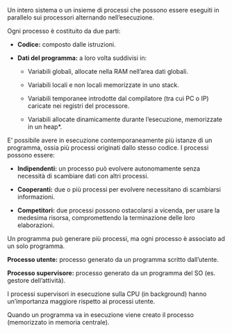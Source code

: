 Un intero sistema o un insieme di processi che possono essere eseguiti in parallelo sui processori alternando nell’esecuzione.

Ogni processo è costituito da due parti:

- **Codice:** composto dalle istruzioni.
    
- **Dati del programma:** a loro volta suddivisi in:
    
    - Variabili globali, allocate nella RAM nell’area dati globali.
        
    - Variabili locali e non locali memorizzate in uno stack.
        
    - Variabili temporanee introdotte dal compilatore (tra cui PC o IP) caricate nei registri del processore.
        
    - Variabili allocate dinamicamente durante l’esecuzione, memorizzate in un heap*.

E’ possibile avere in esecuzione contemporaneamente più istanze di un programma, ossia più processi originati dallo stesso codice. I processi possono essere:

- **Indipendenti:** un processo può evolvere autonomamente senza necessità di scambiare dati con altri processi.
    
- **Cooperanti:** due o più processi per evolvere necessitano di scambiarsi informazioni.
    
- **Competitori:** due processi possono ostacolarsi a vicenda, per usare la medesima risorsa, compromettendo la terminazione delle loro elaborazioni.
    

Un programma può generare più processi, ma ogni processo è associato ad un solo programma.

**Processo utente:** processo generato da un programma scritto dall’utente.

**Processo supervisore:** processo generato da un programma del SO (es. gestore dell’attività).

I processi supervisori in esecuzione sulla CPU (in background) hanno un’importanza maggiore rispetto ai processi utente.

Quando un programma va in esecuzione viene creato il processo (memorizzato in memoria centrale).
